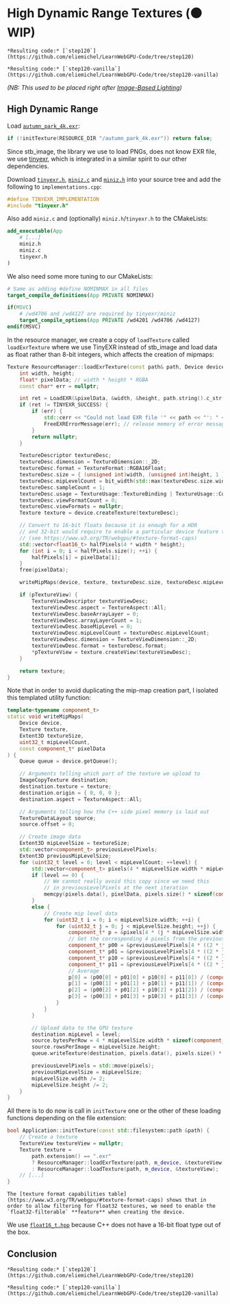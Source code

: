 High Dynamic Range Textures (🟠WIP)
===========================

````{tab} With webgpu.hpp
*Resulting code:* [`step120`](https://github.com/eliemichel/LearnWebGPU-Code/tree/step120)
````

````{tab} Vanilla webgpu.h
*Resulting code:* [`step120-vanilla`](https://github.com/eliemichel/LearnWebGPU-Code/tree/step120-vanilla)
````

*(NB: This used to be placed right after [Image-Based Lighting](../basic-3d-rendering/lighting-and-material/ibl.md))*

High Dynamic Range
------------------

Load [`autumn_park_4k.exr`](../data/autumn_park_4k.exr):

```C++
if (!initTexture(RESOURCE_DIR "/autumn_park_4k.exr")) return false;
```

Since stb_image, the library we use to load PNGs, does not know EXR file, we use [tinyexr](https://github.com/syoyo/tinyexr), which is integrated in a similar spirit to our other dependencies.

Download [`tinyexr.h`](https://github.com/syoyo/tinyexr/raw/02310c77e5156c36fedf6cf810c4071e3f83906f/tinyexr.h), [`miniz.c`](https://raw.githubusercontent.com/syoyo/tinyexr/02310c77e5156c36fedf6cf810c4071e3f83906f/deps/miniz/miniz.c) and [`miniz.h`](https://raw.githubusercontent.com/syoyo/tinyexr/02310c77e5156c36fedf6cf810c4071e3f83906f/deps/miniz/miniz.h) into your source tree and add the following to `implementations.cpp`:

```C++
#define TINYEXR_IMPLEMENTATION
#include "tinyexr.h"
```

Also add `miniz.c` and (optionally) `miniz.h`/`tinyexr.h` to the CMakeLists:

```CMake
add_executable(App
	# [...]
	miniz.h
	miniz.c
	tinyexr.h
)
```

We also need some more tuning to our CMakeLists:

```CMake
# Same as adding #define NOMINMAX in all files
target_compile_definitions(App PRIVATE NOMINMAX)

if(MSVC)
	# /wd4706 and /wd4127 are required by tinyexr/miniz
	target_compile_options(App PRIVATE /wd4201 /wd4706 /wd4127)
endif(MSVC)
```

In the resource manager, we create a copy of `loadTexture` called `loadExrTexture` where we use TinyEXR instead of stb_image and load data as float rather than 8-bit integers, which affects the creation of mipmaps:

```C++
Texture ResourceManager::loadExrTexture(const path& path, Device device, TextureView* pTextureView) {
	int width, height;
	float* pixelData; // width * height * RGBA
	const char* err = nullptr;

	int ret = LoadEXR(&pixelData, &width, &height, path.string().c_str(), &err);
	if (ret != TINYEXR_SUCCESS) {
		if (err) {
			std::cerr << "Could not load EXR file '" << path << "': " << err << std::endl;
			FreeEXRErrorMessage(err); // release memory of error message.
		}
		return nullptr;
	}

	TextureDescriptor textureDesc;
	textureDesc.dimension = TextureDimension::_2D;
	textureDesc.format = TextureFormat::RGBA16Float;
	textureDesc.size = { (unsigned int)width, (unsigned int)height, 1 };
	textureDesc.mipLevelCount = bit_width(std::max(textureDesc.size.width, textureDesc.size.height));
	textureDesc.sampleCount = 1;
	textureDesc.usage = TextureUsage::TextureBinding | TextureUsage::CopyDst;
	textureDesc.viewFormatCount = 0;
	textureDesc.viewFormats = nullptr;
	Texture texture = device.createTexture(textureDesc);

	// Convert to 16-bit floats because it is enough for a HDR
	// and 32-bit would require to enable a particular device feature to be filterable
	// (see https://www.w3.org/TR/webgpu/#texture-format-caps)
	std::vector<float16_t> halfPixels(4 * width * height);
	for (int i = 0; i < halfPixels.size(); ++i) {
		halfPixels[i] = pixelData[i];
	}
	free(pixelData);

	writeMipMaps(device, texture, textureDesc.size, textureDesc.mipLevelCount, halfPixels.data());

	if (pTextureView) {
		TextureViewDescriptor textureViewDesc;
		textureViewDesc.aspect = TextureAspect::All;
		textureViewDesc.baseArrayLayer = 0;
		textureViewDesc.arrayLayerCount = 1;
		textureViewDesc.baseMipLevel = 0;
		textureViewDesc.mipLevelCount = textureDesc.mipLevelCount;
		textureViewDesc.dimension = TextureViewDimension::_2D;
		textureViewDesc.format = textureDesc.format;
		*pTextureView = texture.createView(textureViewDesc);
	}

	return texture;
}
```

Note that in order to avoid duplicating the mip-map creation part, I isolated this templated utility function:

```C++
template<typename component_t>
static void writeMipMaps(
	Device device,
	Texture texture,
	Extent3D textureSize,
	uint32_t mipLevelCount,
	const component_t* pixelData
) {
	Queue queue = device.getQueue();

	// Arguments telling which part of the texture we upload to
	ImageCopyTexture destination;
	destination.texture = texture;
	destination.origin = { 0, 0, 0 };
	destination.aspect = TextureAspect::All;

	// Arguments telling how the C++ side pixel memory is laid out
	TextureDataLayout source;
	source.offset = 0;

	// Create image data
	Extent3D mipLevelSize = textureSize;
	std::vector<component_t> previousLevelPixels;
	Extent3D previousMipLevelSize;
	for (uint32_t level = 0; level < mipLevelCount; ++level) {
		std::vector<component_t> pixels(4 * mipLevelSize.width * mipLevelSize.height);
		if (level == 0) {
			// We cannot really avoid this copy since we need this
			// in previousLevelPixels at the next iteration
			memcpy(pixels.data(), pixelData, pixels.size() * sizeof(component_t));
		}
		else {
			// Create mip level data
			for (uint32_t i = 0; i < mipLevelSize.width; ++i) {
				for (uint32_t j = 0; j < mipLevelSize.height; ++j) {
					component_t* p = &pixels[4 * (j * mipLevelSize.width + i)];
					// Get the corresponding 4 pixels from the previous level
					component_t* p00 = &previousLevelPixels[4 * ((2 * j + 0) * previousMipLevelSize.width + (2 * i + 0))];
					component_t* p01 = &previousLevelPixels[4 * ((2 * j + 0) * previousMipLevelSize.width + (2 * i + 1))];
					component_t* p10 = &previousLevelPixels[4 * ((2 * j + 1) * previousMipLevelSize.width + (2 * i + 0))];
					component_t* p11 = &previousLevelPixels[4 * ((2 * j + 1) * previousMipLevelSize.width + (2 * i + 1))];
					// Average
					p[0] = (p00[0] + p01[0] + p10[0] + p11[0]) / (component_t)4;
					p[1] = (p00[1] + p01[1] + p10[1] + p11[1]) / (component_t)4;
					p[2] = (p00[2] + p01[2] + p10[2] + p11[2]) / (component_t)4;
					p[3] = (p00[3] + p01[3] + p10[3] + p11[3]) / (component_t)4;
				}
			}
		}

		// Upload data to the GPU texture
		destination.mipLevel = level;
		source.bytesPerRow = 4 * mipLevelSize.width * sizeof(component_t);
		source.rowsPerImage = mipLevelSize.height;
		queue.writeTexture(destination, pixels.data(), pixels.size() * sizeof(component_t), source, mipLevelSize);

		previousLevelPixels = std::move(pixels);
		previousMipLevelSize = mipLevelSize;
		mipLevelSize.width /= 2;
		mipLevelSize.height /= 2;
	}
}
```

All there is to do now is call in `initTexture` one or the other of these loading functions depending on the file extension:

```C++
bool Application::initTexture(const std::filesystem::path &path) {
	// Create a texture
	TextureView textureView = nullptr;
	Texture texture =
		path.extension() == ".exr"
		? ResourceManager::loadExrTexture(path, m_device, &textureView)
		: ResourceManager::loadTexture(path, m_device, &textureView);
	// [...]
}
```

```{important}
The [texture format capabilities table](https://www.w3.org/TR/webgpu/#texture-format-caps) shows that in order to allow filtering for float32 textures, we need to enable the `float32-filterable` **feature** when creating the device.
```

We use [`float16_t.hpp`](../data/float16_t.hpp) because C++ does not have a 16-bit float type out of the box.

Conclusion
----------

````{tab} With webgpu.hpp
*Resulting code:* [`step120`](https://github.com/eliemichel/LearnWebGPU-Code/tree/step120)
````

````{tab} Vanilla webgpu.h
*Resulting code:* [`step120-vanilla`](https://github.com/eliemichel/LearnWebGPU-Code/tree/step120-vanilla)
````
